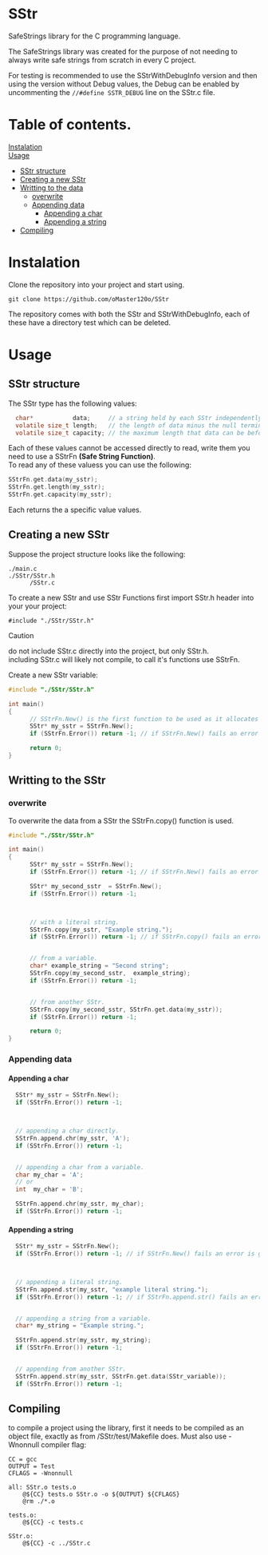 # SStr  
SafeStrings library for the C programming language.
  
The SafeStrings library was created for the purpose of not needing to always write safe strings from scratch in every C project.
  
For testing is recommended to use the SStrWithDebugInfo version and then using the version without Debug values, the Debug can be enabled by uncommenting the `//#define SSTR_DEBUG` line on the SStr.c file.
  
# Table of contents.  
[Instalation](#Instalation)  
[Usage](#Usage)  
- [SStr structure](#SStr-structure)
- [Creating a new SStr](#Creating-a-new-SStr)
- [Writting to the data](#Writting-to-the-SStr)
  - [overwrite](#overwrite)
  - [Appending data](#Appending-data)
    - [Appending a char](#Appending-a-char)
    - [Appending a string](#Appending-a-string)
- [Compiling](#Compiling)
  
  
  
  
  
  
# Instalation  
Clone the repository into your project and start using.
  
`git clone https://github.com/oMaster120o/SStr`  
  
The repository comes with both the SStr and SStrWithDebugInfo, each of these have a directory test which can be deleted.
  
# Usage  
  
  
## SStr structure  
  
The SStr type has the following values:
  
```c
  char*           data;     // a string held by each SStr independently.
  volatile size_t length;   // the length of data minus the null terminator.
  volatile size_t capacity; // the maximum length that data can be before allocating more memory.
```
  
Each of these values cannot be accessed directly to read, write them you need to use a SStrFn **(Safe String Function)**.  
To read any of these valuess you can use the following:
  
```c
SStrFn.get.data(my_sstr);
SStrFn.get.length(my_sstr);
SStrFn.get.capacity(my_sstr);
```
Each returns the a specific value values.
  
  
## Creating a new SStr
Suppose the project structure looks like the following:
  
```
./main.c
./SStr/SStr.h
      /SStr.c
```
  
To create a new SStr and use SStr Functions first import SStr.h header into your your project:
  
`#include "./SStr/SStr.h"`
  
> [!CAUTION]  
> do not include SStr.c directly into the project, but only SStr.h.  
> including SStr.c will likely not compile, to call it's functions use SStrFn.
  
  
  
Create a new SStr variable:
  
```c
#include "./SStr/SStr.h"

int main()
{
      // SStrFn.New() is the first function to be used as it allocates memory and returns a new SStr pointer.
      SStr* my_sstr = SStrFn.New();
      if (SStrFn.Error()) return -1; // if SStrFn.New() fails an error is generated and SStrFn.Error() returns 1.

      return 0;
}
```

## Writting to the SStr
  
  
### overwrite
  
To overwrite the data from a SStr the SStrFn.copy() function is used.

```c
#include "./SStr/SStr.h"

int main()
{
      SStr* my_sstr = SStrFn.New();
      if (SStrFn.Error()) return -1; // if SStrFn.New() fails an error is generated and SStrFn.Error() returns 1.

      SStr* my_second_sstr  = SStrFn.New();
      if (SStrFn.Error()) return -1;



      // with a literal string.
      SStrFn.copy(my_sstr, "Example string.");
      if (SStrFn.Error()) return -1; // if SStrFn.copy() fails an error is generated and SStrFn.Error() returns 1.


      // from a variable.
      char* example_string = "Second string";
      SStrFn.copy(my_second_sstr,  example_string);
      if (SStrFn.Error()) return -1;


      // from another SStr.
      SStrFn.copy(my_second_sstr, SStrFn.get.data(my_sstr));
      if (SStrFn.Error()) return -1;

      return 0;
}
```

### Appending data
  
  
#### Appending a char
  
```c
  SStr* my_sstr = SStrFn.New();
  if (SStrFn.Error()) return -1;



  // appending a char directly.
  SStrFn.append.chr(my_sstr, 'A');
  if (SStrFn.Error()) return -1;


  // appending a char from a variable.
  char my_char = 'A';
  // or
  int  my_char = 'B';

  SStrFn.append.chr(my_sstr, my_char);
  if (SStrFn.Error()) return -1;
```
  
  
#### Appending a string
  
```c
  SStr* my_sstr = SStrFn.New();
  if (SStrFn.Error()) return -1; // if SStrFn.New() fails an error is generated and SStrFn.Error() returns 1.



  // appending a literal string.
  SStrFn.append.str(my_sstr, "example literal string.");
  if (SStrFn.Error()) return -1; // if SStrFn.append.str() fails an error is generated and SStrFn.Error() returns 1.


  // appending a string from a variable.
  char* my_string = "Example string.";

  SStrFn.append.str(my_sstr, my_string);
  if (SStrFn.Error()) return -1;


  // appending from another SStr.
  SStrFn.append.str(my_sstr, SStrFn.get.data(SStr_variable));
  if (SStrFn.Error()) return -1;
```
  
  
  
## Compiling
  
to compile a project using the library, first it needs to be compiled as an object file, exactly as from /SStr/test/Makefile does. Must also use -Wnonnull compiler flag:
  
```
CC = gcc
OUTPUT = Test
CFLAGS = -Wnonnull

all: SStr.o tests.o
	@${CC} tests.o SStr.o -o ${OUTPUT} ${CFLAGS}
	@rm ./*.o

tests.o:
	@${CC} -c tests.c

SStr.o:
	@${CC} -c ../SStr.c
```
